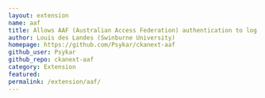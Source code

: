 ```yaml
---
layout: extension
name: aaf
title: Allows AAF (Australian Access Federation) authentication to log into a CKAN installation
author: Louis des Landes (Swinburne University)
homepage: https://github.com/Psykar/ckanext-aaf
github_user: Psykar
github_repo: ckanext-aaf
category: Extension
featured: 
permalink: /extension/aaf/
---
```



<Error getting README>
